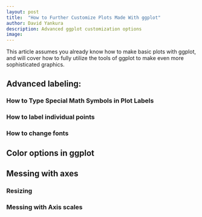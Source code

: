 ```yaml
---
layout: post
title:  "How to Further Customize Plots Made With ggplot"
author: David Yankura
description: Advanced ggplot customization options 
image: 
---
```


This article assumes you already know how to make basic plots with ggplot, and will cover how to fully utilize the tools of ggplot to make even more sophisticated graphics. 

## Advanced labeling: 
### How to Type Special Math Symbols in Plot Labels
### How to label individual points
### How to change fonts


## Color options in ggplot 


## Messing with axes 
### Resizing 
### Messing with Axis scales 


